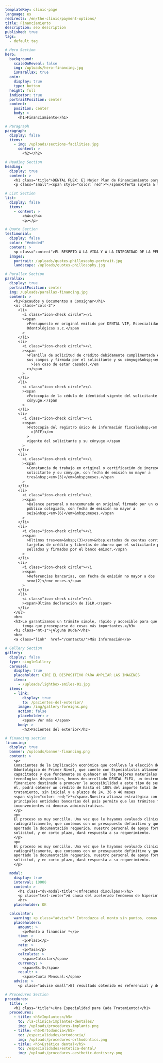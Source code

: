 ```yaml
---
templateKey: clinic-page
language: es
redirects: /en/the-clinic/payment-options/
title: Financiamiento
description: seo description
published: true
tags:
  - default tag

# Hero Section
hero:
  background:
    scaleOnReveal: false
    img: /uploads/hero-financing.jpg
    isParallax: true
  anim:
    display: true
    type: bottom
  height: full
  indicator: true
  portraitPosition: center
  content:
    position: center
    body: >
      <h1>Financiamiento</h1>

# Paragraph
paragraph:
  display: false
  items:
    - img: /uploads/sections-facilities.jpg
      content: >
        <h2></h2>

# Heading Section
heading:
  display: true
  content: >
    <h1 class="title">DENTAL FLEX: El Mejor Plan de Financiamiento para su Salud Oral</h1>
    <p class="small"><span style="color: red">*</span>Oferta sujeta a la previa aprobación de nuestra entidad financiera aliada tras el estudio de la documentación requerida y firma del contrato.</p>

# List Section
list:
  display: false
  items:
    - content: >
        <h4></h4>
        <p></p>

# Quote Section
testimonial:
  display: false
  color: "#ededed"
  content: >
    <p class="content">EL RESPETO A LA VIDA Y A LA INTEGRIDAD DE LA PERSONA HUMANA, EL FOMENTO Y LA PRESERVACIÓN DE LA SALUD, COMO COMPONENTE DEL DESARROLLO Y BIENESTAR SOCIAL, Y SU PROYECCIÓN EFECTIVA A LA COMUNIDAD; CONSTITUYEN EN TODAS LAS CIRCUNSTANCIAS EL DEBER PRIMORDIAL DEL ODONTÓLOGO".</p>
  images:
    portrait: /uploads/quotes-phillosophy-portrait.jpg
    landscape: /uploads/quotes-phillosophy.jpg

# Parallax Section
parallax:
  display: true
  portraitPosition: center
  img: /uploads/parallax-financing.jpg
  content: >
    <h1>Recaudos y Documentos a Consignar</h1>
    <ul class="cols-2">
      <li>
        <i class="icon-check circle"></i
        ><span
          >Presupuesto en original emitido por DENTAL VIP, Especialidades
          Odontológicas s.c.</span
        >
      </li>
      <li>
        <i class="icon-check circle"></i
        ><span
          >Planilla de solicitud de crédito debidamente cumplimentada en todos
          sus campos y firmada por el solicitante y su cónyuge&nbsp;<em
            >(en caso de estar casado).</em
          ></span
        >
      </li>
      <li>
        <i class="icon-check circle"></i
        ><span
          >Fotocopia de la cédula de identidad vigente del solicitante y su
          cónyuge.</span
        >
      </li>
      <li>
        <i class="icon-check circle"></i
        ><span
          >Fotocopia del registro único de información fiscal&nbsp;<em
            >(RIF)</em
          >
          vigente del solicitante y su cónyuge.</span
        >
      </li>
      <li>
        <i class="icon-check circle"></i
        ><span
          >Constancia de trabajo en original o certificación de ingresos del
          solicitante y su cónyuge, con fecha de emisión no mayor a
          tres&nbsp;<em>(3)</em>&nbsp;meses.</span
        >
      </li>
      <li>
        <i class="icon-check circle"></i
        ><span
          >Balance personal o mancomunado en original firmado por un contador
          público colegiado, con fecha de emisión no mayor a
          seis&nbsp;<em>(6)</em>&nbsp;meses.</span
        >
      </li>
      <li>
        <i class="icon-check circle"></i
        ><span
          >Últimos tres<em>&nbsp;(3)</em>&nbsp;estados de cuentas corrientes,
          tarjetas de crédito y libretas de ahorro que el solicitante posea,
          sellados y firmados por el banco emisor.</span
        >
      </li>
      <li>
        <i class="icon-check circle"></i
        ><span
          >Referencias bancarias, con fecha de emisión no mayor a dos
          <em>(2)</em> meses.</span
        >
      </li>
      <li>
        <i class="icon-check circle"></i
        ><span>Última declaración de ISLR.</span>
      </li>
    </ul>
    <br>
    <h3>Le garantizamos un trámite simple, rápido y accesible para que Usted solo
        tenga que preocuparse de cosas más importantes.</h3>
    <h1 class="mt-1">¿Alguna Duda?</h1>
    <br>
    <a class="link"  href="/contacto/">Más Información</a>

# Gallery Section
gallery:
  display: false
  type: singleGallery
  carousel:
    display: true
    placeholder: GIRE EL DISPOSITIVO PARA AMPLIAR LAS IMÁGENES
    items:
      - /uploads/lightbox-smiles-01.jpg
  items:
    - link:
        display: true
        to: /pacientes-del-exterior/
      image: /img/gallery-foreigns.png
      action: false
      placeholder: >
        <span> Ver más </span>
      body: >
        <h3>Pacientes del exterior</h3>

# financing section
financing:
  display: true
  banner: /uploads/banner-financing.png
  content: >
    <p>
    Conscientes de la implicación económica que conlleva la elección de un Centro
    Odontológico de Primer Nivel, que cuente con Especialistas altamente
    capacitados y que fundamente su quehacer en los mejores materiales y
    tecnologías disponibles, hemos desarrollado DENTAL FLEX, un instrumento
    financiero destinado a promover la accesibilidad a este tipo de servicio. Con
    él, podrá obtener un crédito de hasta el 100% del importe total de su
    tratamiento, sin inicial y a plazos de 24, 36 o 48 meses
    <span style="color: red;">*</span>.Nuestra alianza estratégica con las
    principales entidades bancarias del país permite que los trámites fluyan sin
    inconvenientes ni demoras administrativas.
    </p>
    <p>
    El proceso es muy sencillo. Una vez que le hayamos evaluado clínica y
    radiográficamente, que contemos con un presupuesto definitivo y que haya Usted
    aportado la documentación requerida, nuestro personal de apoyo formalizará la
    solicitud, y en corto plazo, dará respuesta a su requerimiento.
    </p>
    <p>
    El proceso es muy sencillo. Una vez que le hayamos evaluado clínica y
    radiográficamente, que contemos con un presupuesto definitivo y que haya Usted
    aportado la documentación requerida, nuestro personal de apoyo formalizará la
    solicitud, y en corto plazo, dará respuesta a su requerimiento.
    </p>

  modal:
    display: true
    interval: 10000
    content: >
      <h1 class="dv-modal-title">¡Ofrecemos disculpas!</h1>
      <p class="text-center">A causa del acelerado fenómeno de hiperinflación actual, este producto ha sido temporalmente suspendido.</p><p class="text-center">Por los momentos, todos nuestros tratamientos deben ser cancelados al contado.</p>
      <hr>
    placeholder: OK

  calculator:
    warning: <p class="advise">* Introduzca el monto sin puntos, comas o decimales.</p>
    placeholders:
      amount: >
        <p>Monto a financiar *</p>
      time: >
        <p>Plazo</p>
      rate: >
        <p>Tasa</p>
      calculate: >
        <span>Calcular</span>
      currency: >
        <span>Bs.S</span>
      result: >
        <span>Cuota Mensual:</span>
    advise: >
      <p class="advise small">El resultado obtenido es referencial y de carácter informativo, y en consecuencia, no podrá asumirse que el Banco esté obligado a otorgar los créditos que se le soliciten bajo las mismas condiciones arriba indicadas. Aunque la información que se utiliza en este simulador se actualiza de forma continua, la tasa de interés empleada para el cálculo podría sufrir algún tipo de variación.</p>

# Procedures Section
procedures:
  title: >
    <h1 class="title">¡Una Especialidad para Cada Tratamiento!</h1>
  procedures:
    - title: <h5>Implantes</h5>
      to: /la-clinica/implantes-dentales/
      img: /uploads/procedures-implants.png
    - title: <h5>Ortodoncia</h5>
      to: /especialidades/ortodoncia/
      img: /uploads/procedures-orthodontics.png
    - title: <h5>Estética dental</h5>
      to: /especialidades/estetica-dental/
      img: /uploads/procedures-aesthetic-dentistry.png
---
```

